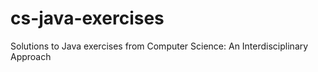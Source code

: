 # cs-java-exercises
Solutions to Java exercises from Computer Science: An Interdisciplinary Approach
